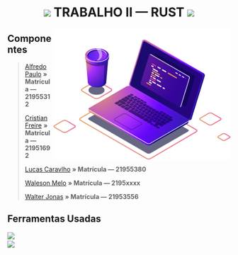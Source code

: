 <h1 align="center"> <img width="40px" src="https://cdn.discordapp.com/attachments/877373208448368670/894256713958555678/sasas.png"/> TRABALHO II — RUST <img width="40px" src="https://cdn.discordapp.com/attachments/877373208448368670/894256713958555678/sasas.png"/> </h1>

<img src="https://github.com/Lyem/Lyem/blob/main/computer-illustration.png?raw=true" min-width="400px" max-width="400px" width="400px" align="right">

## Componentes

> [Alfredo Paulo](https://github.com/AlfredoPaulo)  **» Matrícula — 21955312**
> 
> [Cristian Freire](https://github.com/cristianfreire)  **» Matrícula — 21951692**
> 
> [Lucas Caravlho](https://github.com/Luscarvalho)  **» Matrícula — 21955380**
> 
> [Waleson Melo](https://github.com/waleson-melo)  **» Matrícula — 2195xxxx**
> 
> [Walter Jonas](https://github.com/WALTER-OBS-DEBUG)  **» Matrícula — 21953556**

## Ferramentas Usadas

<a href="https://code.visualstudio.com//"><img src="https://img.shields.io/badge/Visual%20studio%20Code-0D1117?style=for-the-badge&logo=visual-studio-code&logoColor=007ACC" /></a> \
<a href="https://play.rust-lang.org/"><img src="https://img.shields.io/badge/Rust Playground-0D1117?style=for-the-badge&logo=Rust&logoColor=white" /></a> 
